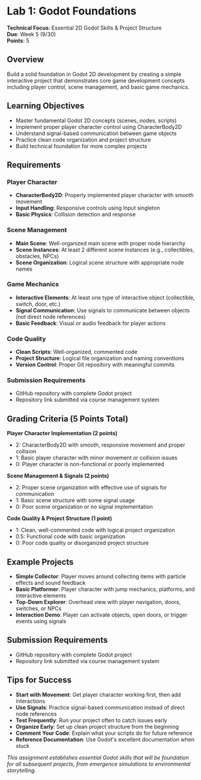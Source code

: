 # Lab 1: Godot Foundations
**Technical Focus**: Essential 2D Godot Skills & Project Structure  
**Due**: Week 5 (9/30)  
**Points**: 5

## Overview
Build a solid foundation in Godot 2D development by creating a simple interactive project that demonstrates core game development concepts including player control, scene management, and basic game mechanics.

## Learning Objectives
- Master fundamental Godot 2D concepts (scenes, nodes, scripts)
- Implement proper player character control using CharacterBody2D
- Understand signal-based communication between game objects
- Practice clean code organization and project structure
- Build technical foundation for more complex projects

## Requirements

### Player Character
- **CharacterBody2D**: Properly implemented player character with smooth movement
- **Input Handling**: Responsive controls using Input singleton
- **Basic Physics**: Collision detection and response

### Scene Management
- **Main Scene**: Well-organized main scene with proper node hierarchy
- **Scene Instances**: At least 2 different scene instances (e.g., collectibles, obstacles, NPCs)
- **Scene Organization**: Logical scene structure with appropriate node names

### Game Mechanics
- **Interactive Elements**: At least one type of interactive object (collectible, switch, door, etc.)
- **Signal Communication**: Use signals to communicate between objects (not direct node references)
- **Basic Feedback**: Visual or audio feedback for player actions

### Code Quality
- **Clean Scripts**: Well-organized, commented code
- **Project Structure**: Logical file organization and naming conventions
- **Version Control**: Proper Git repository with meaningful commits

### Submission Requirements
- GitHub repository with complete Godot project
- Repository link submitted via course management system

## Grading Criteria (5 Points Total)

**Player Character Implementation (2 points)**
- 2: CharacterBody2D with smooth, responsive movement and proper collision
- 1: Basic player character with minor movement or collision issues
- 0: Player character is non-functional or poorly implemented

**Scene Management & Signals (2 points)**
- 2: Proper scene organization with effective use of signals for communication
- 1: Basic scene structure with some signal usage
- 0: Poor scene organization or no signal implementation

**Code Quality & Project Structure (1 point)**
- 1: Clean, well-commented code with logical project organization
- 0.5: Functional code with basic organization
- 0: Poor code quality or disorganized project structure

## Example Projects
- **Simple Collector**: Player moves around collecting items with particle effects and sound feedback
- **Basic Platformer**: Player character with jump mechanics, platforms, and interactive elements
- **Top-Down Explorer**: Overhead view with player navigation, doors, switches, or NPCs
- **Interaction Demo**: Player can activate objects, open doors, or trigger events using signals

## Submission Requirements
- GitHub repository with complete Godot project
- Repository link submitted via course management system

## Tips for Success
- **Start with Movement**: Get player character working first, then add interactions
- **Use Signals**: Practice signal-based communication instead of direct node references
- **Test Frequently**: Run your project often to catch issues early
- **Organize Early**: Set up clean project structure from the beginning
- **Comment Your Code**: Explain what your scripts do for future reference
- **Reference Documentation**: Use Godot's excellent documentation when stuck

*This assignment establishes essential Godot skills that will be foundation for all subsequent projects, from emergence simulations to environmental storytelling.*